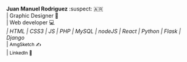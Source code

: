 **Juan Manuel Rodriguez** :suspect: :argentina: <br>
    | Graphic Designer 📝<br> | Web developer 💻<br>
    *| HTML | CSS3 | JS | PHP | MySQL | nodeJS | React | Python | Flask | Django* <br> 
    | <a style=" text-decoration: none; color: #000; font-size: 12px;" href="https://www.instagram.com/amgsketch/"> AmgSketch ✍️</a><br>
    | <a style=" text-decoration: none; color: #000; font-size: 12px;" href="https://www.linkedin.com/in/juan-manuel-rodriguez-5a45431a8/"> LinkedIn 🔗</a><br>

                                    
                                   
                                   
